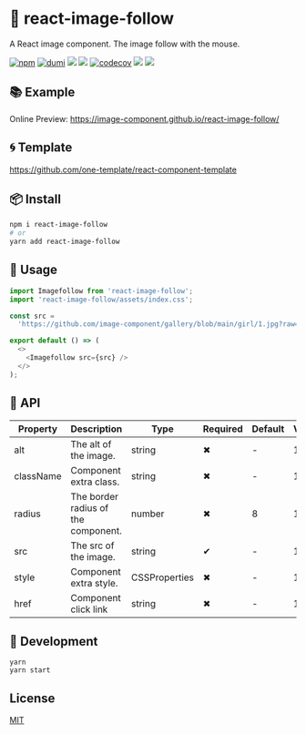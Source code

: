 # 🌈 react-image-follow

A React image component. The image follow with the mouse.

[![npm](https://img.shields.io/npm/v/react-image-follow?style=flat-square&color=orange)](https://www.npmjs.com/package/react-image-follow) [![dumi](https://img.shields.io/badge/docs%20by-dumi-blue?style=flat-square)](https://github.com/umijs/dumi) ![](https://github.com/image-component/react-image-follow/workflows/CI/badge.svg) ![](https://img.shields.io/github/last-commit/image-component/react-image-follow/main?color=%23722ed1&style=flat-square) [![codecov](https://codecov.io/gh/image-component/react-image-follow/branch/main/graph/badge.svg?token=PYD7S8BHOB)](https://codecov.io/gh/image-component/react-image-follow) ![](https://img.shields.io/npm/dt/react-image-follow?color=%23eb2f96&style=flat-square) ![](https://img.shields.io/npm/l/react-image-follow?style=flat-square&color=red)

## 📚 Example

Online Preview: https://image-component.github.io/react-image-follow/

## 🌀 Template

https://github.com/one-template/react-component-template

## 📦 Install

```bash
npm i react-image-follow
# or
yarn add react-image-follow
```

## 🎉 Usage

```js
import Imagefollow from 'react-image-follow';
import 'react-image-follow/assets/index.css';

const src =
  'https://github.com/image-component/gallery/blob/main/girl/1.jpg?raw=true';

export default () => (
  <>
    <Imagefollow src={src} />
  </>
);
```

## 📔 API

| Property  | Description                         | Type          | Required | Default | Version |
| --------- | ----------------------------------- | ------------- | -------- | ------- | ------- |
| alt       | The alt of the image.               | string        | ✖        | -       | 1.0.0   |
| className | Component extra class.              | string        | ✖        | -       | 1.0.0   |
| radius    | The border radius of the component. | number        | ✖        | 8       | 1.0.0   |
| src       | The src of the image.               | string        | ✔        | -       | 1.0.0   |
| style     | Component extra style.              | CSSProperties | ✖        | -       | 1.0.0   |
| href      | Component click link                | string        | ✖        | -       | 1.0.0   |

## 🔨 Development

```
yarn
yarn start
```

## License

[MIT](https://github.com/image-component/react-image-follow/blob/main/LICENSE)
